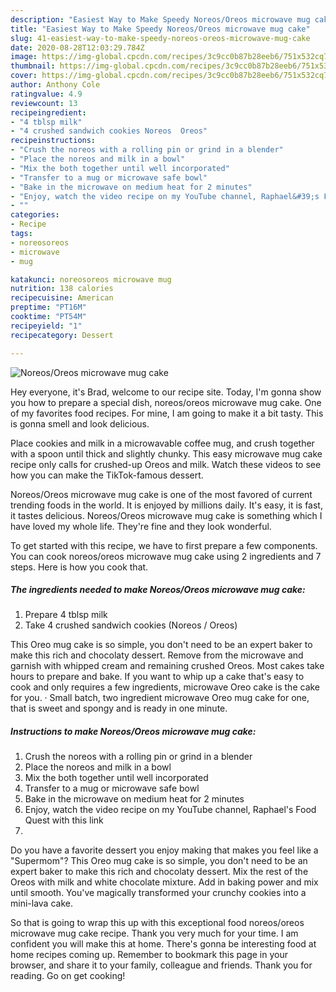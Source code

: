 ```yaml
---
description: "Easiest Way to Make Speedy Noreos/Oreos microwave mug cake"
title: "Easiest Way to Make Speedy Noreos/Oreos microwave mug cake"
slug: 41-easiest-way-to-make-speedy-noreos-oreos-microwave-mug-cake
date: 2020-08-28T12:03:29.784Z
image: https://img-global.cpcdn.com/recipes/3c9cc0b87b28eeb6/751x532cq70/noreosoreos-microwave-mug-cake-recipe-main-photo.jpg
thumbnail: https://img-global.cpcdn.com/recipes/3c9cc0b87b28eeb6/751x532cq70/noreosoreos-microwave-mug-cake-recipe-main-photo.jpg
cover: https://img-global.cpcdn.com/recipes/3c9cc0b87b28eeb6/751x532cq70/noreosoreos-microwave-mug-cake-recipe-main-photo.jpg
author: Anthony Cole
ratingvalue: 4.9
reviewcount: 13
recipeingredient:
- "4 tblsp milk"
- "4 crushed sandwich cookies Noreos  Oreos"
recipeinstructions:
- "Crush the noreos with a rolling pin or grind in a blender"
- "Place the noreos and milk in a bowl"
- "Mix the both together until well incorporated"
- "Transfer to a mug or microwave safe bowl"
- "Bake in the microwave on medium heat for 2 minutes"
- "Enjoy, watch the video recipe on my YouTube channel, Raphael&#39;s Food Quest with this link"
- ""
categories:
- Recipe
tags:
- noreosoreos
- microwave
- mug

katakunci: noreosoreos microwave mug 
nutrition: 138 calories
recipecuisine: American
preptime: "PT16M"
cooktime: "PT54M"
recipeyield: "1"
recipecategory: Dessert

---
```



![Noreos/Oreos microwave mug cake](https://img-global.cpcdn.com/recipes/3c9cc0b87b28eeb6/751x532cq70/noreosoreos-microwave-mug-cake-recipe-main-photo.jpg)

Hey everyone, it's Brad, welcome to our recipe site. Today, I'm gonna show you how to prepare a special dish, noreos/oreos microwave mug cake. One of my favorites food recipes. For mine, I am going to make it a bit tasty. This is gonna smell and look delicious.

Place cookies and milk in a microwavable coffee mug, and crush together with a spoon until thick and slightly chunky. This easy microwave mug cake recipe only calls for crushed-up Oreos and milk. Watch these videos to see how you can make the TikTok-famous dessert.

Noreos/Oreos microwave mug cake is one of the most favored of current trending foods in the world. It is enjoyed by millions daily. It's easy, it is fast, it tastes delicious. Noreos/Oreos microwave mug cake is something which I have loved my whole life. They're fine and they look wonderful.


To get started with this recipe, we have to first prepare a few components. You can cook noreos/oreos microwave mug cake using 2 ingredients and 7 steps. Here is how you cook that.

<!--inarticleads1-->

##### The ingredients needed to make Noreos/Oreos microwave mug cake:

1. Prepare 4 tblsp milk
1. Take 4 crushed sandwich cookies (Noreos / Oreos)


This Oreo mug cake is so simple, you don&#39;t need to be an expert baker to make this rich and chocolaty dessert. Remove from the microwave and garnish with whipped cream and remaining crushed Oreos. Most cakes take hours to prepare and bake. If you want to whip up a cake that&#39;s easy to cook and only requires a few ingredients, microwave Oreo cake is the cake for you. · Small batch, two ingredient microwave Oreo mug cake for one, that is sweet and spongy and is ready in one minute. 

<!--inarticleads2-->

##### Instructions to make Noreos/Oreos microwave mug cake:

1. Crush the noreos with a rolling pin or grind in a blender
1. Place the noreos and milk in a bowl
1. Mix the both together until well incorporated
1. Transfer to a mug or microwave safe bowl
1. Bake in the microwave on medium heat for 2 minutes
1. Enjoy, watch the video recipe on my YouTube channel, Raphael&#39;s Food Quest with this link
1. 


Do you have a favorite dessert you enjoy making that makes you feel like a &#34;Supermom&#34;? This Oreo mug cake is so simple, you don&#39;t need to be an expert baker to make this rich and chocolaty dessert. Mix the rest of the Oreos with milk and white chocolate mixture. Add in baking power and mix until smooth. You&#39;ve magically transformed your crunchy cookies into a mini-lava cake. 

So that is going to wrap this up with this exceptional food noreos/oreos microwave mug cake recipe. Thank you very much for your time. I am confident you will make this at home. There's gonna be interesting food at home recipes coming up. Remember to bookmark this page in your browser, and share it to your family, colleague and friends. Thank you for reading. Go on get cooking!
